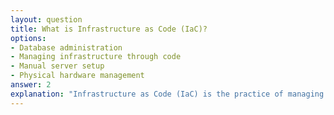 ```yaml
---
layout: question
title: What is Infrastructure as Code (IaC)?
options:
- Database administration
- Managing infrastructure through code
- Manual server setup
- Physical hardware management
answer: 2
explanation: "Infrastructure as Code (IaC) is the practice of managing and provisioning computing infrastructure through machine-readable definition files."
---
```


